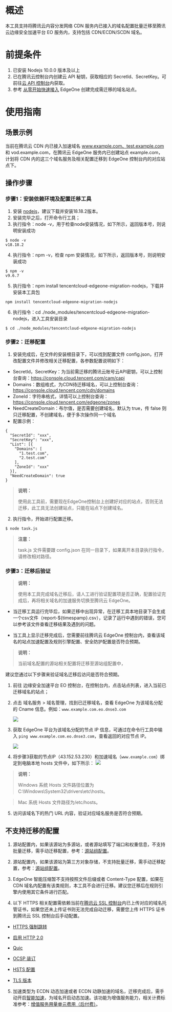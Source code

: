 # 概述
本工具支持将腾讯云内容分发网络 CDN 服务内已接入的域名配置批量迁移至腾讯云边缘安全加速平台 EO 服务内，支持包括 CDN/ECDN/SCDN 域名。

# 前提条件
1. 已安装 Nodejs 10.0.0 版本及以上
2. 已在腾讯云控制台内创建云 API 秘钥，获取相应的 SecretId、SecretKey。可前往[云 API 控制台](https://console.cloud.tencent.com/cam/capi)内获取。
3. 参考 [从零开始快速接入](https://cloud.tencent.com/document/product/1552/87601) EdgeOne 创建完成需迁移的域名站点。

# 使用指南

## 场景示例
当前在腾讯云 CDN 内已接入加速域名 www.example.com、test.example.com 和 vod.example.com，在腾讯云 EdgeOne 服务内已创建站点 example.com，计划将 CDN 内的这三个域名服务及相关配置迁移到 EdgeOne 控制台内的对应站点下。

## 操作步骤

### 步骤1：安装依赖环境及配置迁移工具
1. 安装 [nodejs](https://nodejs.org/en)，建议下载并安装18.18.2版本。
2. 安装完毕之后，打开命令行工具；
3. 执行指令：node -v，用于检查node安装情况，如下所示，返回版本号，则说明安装成功
```
$ node -v
v18.18.2
```
4. 执行指令：npm -v，检查 npm 安装情况，如下所示，返回版本号，则说明安装成功
```
$ npm -v
v9.6.7
```
5. 执行指令：npm install tencentcloud-edgeone-migration-nodejs，下载并安装本工具包
```
npm install tencentcloud-edgeone-migration-nodejs
```
6. 执行指令：cd ./node_modules/tencentcloud-edgeone-migration-nodejs，进入工具安装目录
```
$ cd ./node_modules/tencentcloud-edgeone-migration-nodejs 
```

### 步骤2：迁移配置
1. 安装完成后，在文件的安装根目录下，可以找到配置文件 config.json，打开改配置文件并修改相关迁移配置，各参数配置说明如下：
  - SecretId，SecretKey：为当前需迁移的腾讯云账号云API密钥，可以上控制台查询：https://console.cloud.tencent.com/cam/capi
  - Domains：数组格式，为CDN待迁移域名，可以上控制台查询：https://console.cloud.tencent.com/cdn/domains
  - ZoneId：字符串格式，详情可以上控制台查询：https://console.cloud.tencent.com/edgeone/zones
  - NeedCreateDomain：布尔值，是否需要创建域名，默认为 true，传 false 则只迁移配置，不创建域名，便于多次操作同一个域名
  - 配置示例：
```
{
  "SecretId": "xxx",
  "SecretKey": "xxx",  
  "List": [{
    "Domains": [ 
      "1.test.com", 
      "2.test.com" 
    ],
    "ZoneId": "xxx"
  }], 
  "NeedCreateDomain": true
}
```

> **说明：**
> 
> 使用此工具前，需要现在EdgeOne控制台上创建好对应的站点，否则无法迁移，此工具无法创建站点，只能在站点下创建域名。
> 

2. 执行指令，开始进行配置迁移。

``` bash
$ node task.js
```   

> **注意：**
> 
> task.js 文件需要跟 config.json 在同一目录下，如果离开本目录执行指令，请修改相对路径。
> 


### 步骤3：迁移后验证

> **说明：**
> 
> 使用本工具完成域名迁移后，请人工进行验证配置项是否正确，配置验证完成后，再将相关域名的加速服务切换至腾讯云 EdgeOne。
> 

- 当迁移工具运行完毕后，如果迁移中出现异常，在迁移工具本地目录下会生成一个csv文件（report-${timespamp}.csv），记录了运行中遇到的错误，您可以参考该文件查看迁移结果及遇到的问题。

- 当工具上显示迁移完成后，您需要前往腾讯云 EdgeOne 控制台内，查看该域名的站点加速配置及规则引擎配置、安全防护配置是否符合预期。
   

> **说明：**
> 
> 当前域名配置的源站相关配置将迁移至源站组配置中，
> 


建议您通过以下步骤来验证域名迁移后访问是否符合预期。

1. 前往 边缘安全加速平台 EO 控制台，在控制台内，点击站点列表，进入当前已迁移域名的站点；

2. 点击 域名服务 > 域名管理，找到已迁移域名，查看 EdgeOne 为该域名分配的 Cname 信息。例如：`www.example.com.eo.dnse3.com`


   ![](https://write-document-release-1258344699.cos.ap-guangzhou.tencentcos.cn/100027441501/14f0b0316bfb11eebded5254000903c0.png?q-sign-algorithm=sha1&q-ak=AKID6bk_fkKcpYLELlid5x_RssHZYzGSqgzGdk8_m2yVS7J29dHdL3lHbAAQlPPi64LS&q-sign-time=1697447415;1697451015&q-key-time=1697447415;1697451015&q-header-list=&q-url-param-list=&q-signature=1c8c665912c0e47c64ec530d818e171167526401&x-cos-security-token=qJH6fbqpcGSkKO5AbfqWoagOaeOV9vMa377a91373e01b73c31940e96b53f5601yobH5qMIJiXQkSUnjn4ShCtMuw0-ma-vgWLLWkYU5VYtUWbZ9LpfnI1JQ6zcIq2resC9HNxNfsoKhW9XYsfhfcKnlH8ogd-OTfZIbV81WxsK9xB58t81bsQ7ZQL9-E7k2gIqa8rssXL3nRolBHVHzLXctYWo1h0kSSrUzhKtkIDrBnOU_sJau5dktgeRgoYu5ijTqtnymn15oLDH5wJDFXuKkVWZ3Rtwq10xi3JjDUaH3NRoDE2wkk62wgiCrrxQevsBSDuKc_mqtPFJT2Ck_CWdRpEKbjqwdB6ZIU3QvRX0EcxiMMwwR1pUXz3QZxrIofwhMs6wG8bn49C6fKNBYrVM_DQdFHrwbjqhQ_t4TMVU-TYOE-j7Qzdh-UosWArR)

3. 获取 EdgeOne 平台为该域名分配的节点 IP 信息，可通过在命令行工具中输入 `ping www.example.com.eo.dnse3.com`，查看返回的对应节点 IP。


   ![](https://write-document-release-1258344699.cos.ap-guangzhou.tencentcos.cn/100027441501/7d64e3a96bfb11eebded5254000903c0.png?q-sign-algorithm=sha1&q-ak=AKIDJOvxPx0WSNi69DNBpQyudhJkkagwez33OkrGRZva7aAGaMtCoj4q43rFbXqNfbsb&q-sign-time=1697447415;1697451015&q-key-time=1697447415;1697451015&q-header-list=&q-url-param-list=&q-signature=a91d4695966692f78a4246cb46118b096b8e7ba5&x-cos-security-token=Hz5BC0k4HQ1YfHVNDPQZqJehYe6f981a9e9b9a1967ad602da0b1b02db8560cb9n8iSTSm9aFy1YKudStx0XpG7tIW3wxZtWlZKms_hYB42ZojvUpjbTlcFvQZbfVQZv2ZyIJ1uKN_qhG8qET9EMh84MAyzBqKItNPGBQl_BIj8sKGQerSdLPkFBca-wYsoFs-gYFEY7NVK1ox_hqQclCuz14K3uqV_STHuBSubk9HhqndvTZC77vqxu_mkfLkRD4YovXANc60ByJrPOwhExbfv8f_3wN3N5H_QI3xM38pSD1UV1FvMJeGMdICDlc9THwtubEahGAzrqtICEyaJYbDfh0Gjc3gg7T9TNnaN8FWCkpLcf5MSJbvSQAB_0IQtbn7YoKNGiIY4wSc2rl7j0KTPOm897xOUi78dCpLTbcf7Fc7Uefpy9RdicqVmXmN-)

4. 将步骤3获取的节点IP（43.152.53.230）和加速域名（`www.example.com`）绑定到电脑本地 hosts 文件中，如下所示：
![](https://write-document-release-1258344699.cos.ap-guangzhou.tencentcos.cn/100027441501/d39ac2556bfb11eeada95254007bf3f5.png?q-sign-algorithm=sha1&q-ak=AKID3XgCjMvdw2MPiLlO00DoMuUzVjYf8da4pyTUOhLwhTpnYbD7G9pmEhsMBFyI7Zv1&q-sign-time=1697447415;1697451015&q-key-time=1697447415;1697451015&q-header-list=&q-url-param-list=&q-signature=37ee9312b644896465163ca7ea82283271b2ece0&x-cos-security-token=qJH6fbqpcGSkKO5AbfqWoagOaeOV9vMa952754d5f94725742d11cba59bcd638ayobH5qMIJiXQkSUnjn4ShCtMuw0-ma-vgWLLWkYU5VYtUWbZ9LpfnI1JQ6zcIq2resC9HNxNfsoKhW9XYsfhfcKnlH8ogd-OTfZIbV81WxsK9xB58t81bsQ7ZQL9-E7k2gIqa8rssXL3nRolBHVHzLXctYWo1h0kSSrUzhKtkIDrBnOU_sJau5dktgeRgoYuxv5ZxEt9xeRPqclt20hv9xr9gPY7iDHWPuD8v3IORS6f6kQGIMFhOry6BPLhXfomFQ8UQEJYayJPImFidvdNS4Bb3Jgbp0TR4NzenFPctDONVwW2AtG2IcAznahsIHA72-4O1kTMMvLUTpz1vO90u15XbgjVkXys_pUpKvXaMl6BBFRuw0ofD4fpajz8oFQj)
   

> **说明：**
> 
> Windows 系统 Hosts 文件路径位置为 C:\Windows\System32\drivers\etc\hosts。
> 

> Mac 系统 Hosts 文件路径为/etc/hosts。
> 

5. 访问该域名下的热门 URL 内容，验证对应域名服务是否符合预期。


## 不支持迁移的配置
1. 源站配置内，如果该源站为多源站，或者源站填写了端口和权重信息，不支持批量迁移，需手动迁移配置，参考：[源站组配置](https://cloud.tencent.com/document/product/1552/70904)。

2. 源站配置内，如果该源站为第三方对象存储，不支持批量迁移，需手动迁移配置，参考：[源站组配置](https://cloud.tencent.com/document/product/1552/70904)。

3. EdgeOne 智能压缩暂不支持按照文件后缀或者 Content-Type 配置，如果在 CDN 域名内配置有该类规则，本工具不会进行迁移。建议您迁移后在规则引擎内使用其它条件进行匹配。

4. 以下 HTTPS 相关配置需依赖当前在[腾讯云 SSL 控制台](https://console.cloud.tencent.com/certoverview)内已上传对应的域名托管证书，如果您还未上传证书则无法完成自动迁移，需要您上传 HTTPS 证书到腾讯云 SSL 控制台后手动配置。

  - [HTTPS 强制跳转](https://cloud.tencent.com/document/product/228/41688)

  - [启用 HTTP 2.0](https://cloud.tencent.com/document/product/228/41689)

  - [Quic](https://cloud.tencent.com/document/product/228/51800)

  - [OCSP 装订](https://cloud.tencent.com/document/product/228/41690)

  - [HSTS 配置](https://cloud.tencent.com/document/product/228/44867)

  - [TLS 版本](https://cloud.tencent.com/document/product/228/44868)

5. 加速类型为 ECDN 动态加速或者 ECDN 动静加速的域名，迁移完成后，需手动开启[智能加速](https://cloud.tencent.com/document/product/1552/70959)，为域名开启动态加速。该功能为增值服务能力，相关计费标准参考：[增值服务用量单元费用（后付费）](https://cloud.tencent.com/document/product/1552/94161)。